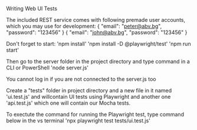 Writing Web UI Tests

The included REST service comes with following premade user accounts, which you may use for development:
{ "email": "peter@abv.bg", "password": "123456" }
{ "email": "john@abv.bg", "password": "123456" }

Don't forget to start:
'npm install'
'npm install -D @playwright/test'
'npm run start'

Then go to the server folder in the project directory and type command in a CLI or PowerShell
'node server.js'

You cannot log in if you are not connected to the server.js too

Create a "tests" folder in project directory and a new file in it named 'ui.test.js' and willcontain UI tests using Playwright and another one 'api.test.js' which one will contain our Mocha tests.

To exectute the command for running the Playwright test, type command below in the vs terminal
'npx playwright test tests/ui.test.js'
